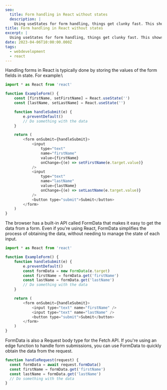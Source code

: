 ```yaml
---
seo:
  title: Form handling in React without states
  description: |
    Using useStates for form handling, things get clunky fast. This shows a clean scalable way to do form handling in React.
title: Form handling in React without states
excerpt: |
  Using useStates for form handling, things get clunky fast. This shows a clean scalable way to do form handling in React.
date: 2023-04-06T10:00:00.000Z
tags:
  - webdevelopment
  - react
---
```


Handling forms in React is typically done by storing the values of the form
fields in state. For example:\\

```javascript
import * as React from 'react'

function ExampleForm() {
	const [firstName, setFirstName] = React.useState('')
	const [lastName, setLastName] = React.useState('')

	function handleSubmit(e) {
		e.preventDefault()
		// Do something with the data
	}

	return (
		<form onSubmit={handleSubmit}>
			<input
				type="text"
				name="firstName"
				value={firstName}
				onChange={(e) => setFirstName(e.target.value)}
			/>
			<input
				type="text"
				name="lastName"
				value={lastName}
				onChange={(e) => setLastName(e.target.value)}
			/>
			<button type="submit">Submit</button>
		</form>
	)
}
```

The browser has a built-in API called FormData that makes it easy to get the
data from a form. Even if you're using React, FormData simplifies the process of
obtaining the data, without needing to manage the state of each input.

```javascript
import * as React from 'react'

function ExampleForm() {
	function handleSubmit(e) {
		e.preventDefault()
		const formData = new FormData(e.target)
		const firstName = formData.get('firstName')
		const lastName = formData.get('lastName')
		// Do something with the data
	}

	return (
		<form onSubmit={handleSubmit}>
			<input type="text" name="firstName" />
			<input type="text" name="lastName" />
			<button type="submit">Submit</button>
		</form>
	)
}
```

FormData is also a Request body type for the Fetch API. If you're using an edge
function to handle form submissions, you can use FormData to quickly obtain the
data from the request.

```javascript
function handleRequest(request) {
  const formData = await request.formData()
  const firstName = formData.get('firstName')
  const lastName = formData.get('lastName')
  // Do something with the data
}
```
